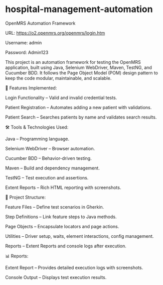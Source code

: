 # hospital-management-automation

OpenMRS Automation Framework

URL: https://o2.openmrs.org/openmrs/login.htm

Username: admin

Password: Admin123

This project is an automation framework for testing the OpenMRS application, built using Java, Selenium WebDriver, Maven, TestNG, and Cucumber BDD. It follows the Page Object Model (POM) design pattern to keep the code modular, maintainable, and scalable.

📌 Features Implemented:

Login Functionality – Valid and invalid credential tests.

Patient Registration – Automates adding a new patient with validations.

Patient Search – Searches patients by name and validates search results.

🛠️ Tools & Technologies Used:

Java – Programming language.

Selenium WebDriver – Browser automation.

Cucumber BDD – Behavior-driven testing.

Maven – Build and dependency management.

TestNG – Test execution and assertions.

Extent Reports – Rich HTML reporting with screenshots.

📂 Project Structure:

Feature Files – Define test scenarios in Gherkin.

Step Definitions – Link feature steps to Java methods.

Page Objects – Encapsulate locators and page actions.

Utilities – Driver setup, waits, element interactions, config management.

Reports – Extent Reports and console logs after execution.

📊 Reports:

Extent Report – Provides detailed execution logs with screenshots.

Console Output – Displays test execution results.

